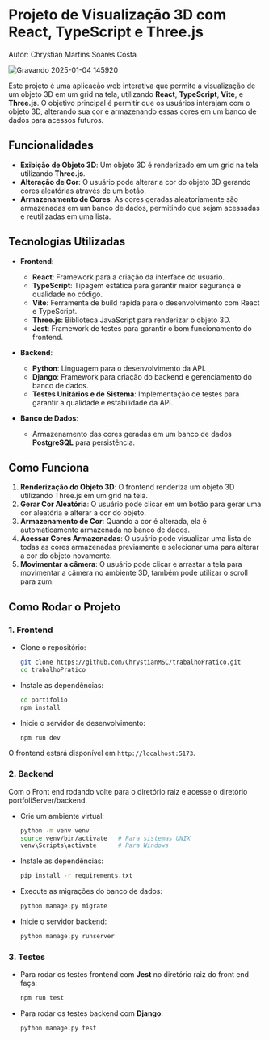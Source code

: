 

# Projeto de Visualização 3D com React, TypeScript e Three.js

Autor: Chrystian Martins Soares Costa

![Gravando 2025-01-04 145920](https://github.com/user-attachments/assets/375090cb-4793-40aa-afe0-75e0ba9f2844)


Este projeto é uma aplicação web interativa que permite a visualização de um objeto 3D em um grid na tela, utilizando **React**, **TypeScript**, **Vite**, e **Three.js**. O objetivo principal é permitir que os usuários interajam com o objeto 3D, alterando sua cor e armazenando essas cores em um banco de dados para acessos futuros.

## Funcionalidades

- **Exibição de Objeto 3D**: Um objeto 3D é renderizado em um grid na tela utilizando **Three.js**.
- **Alteração de Cor**: O usuário pode alterar a cor do objeto 3D gerando cores aleatórias através de um botão.
- **Armazenamento de Cores**: As cores geradas aleatoriamente são armazenadas em um banco de dados, permitindo que sejam acessadas e reutilizadas em uma lista.

## Tecnologias Utilizadas

- **Frontend**:
  - **React**: Framework para a criação da interface do usuário.
  - **TypeScript**: Tipagem estática para garantir maior segurança e qualidade no código.
  - **Vite**: Ferramenta de build rápida para o desenvolvimento com React e TypeScript.
  - **Three.js**: Biblioteca JavaScript para renderizar o objeto 3D.
  - **Jest**: Framework de testes para garantir o bom funcionamento do frontend.

- **Backend**:
  - **Python**: Linguagem para o desenvolvimento da API.
  - **Django**: Framework para criação do backend e gerenciamento do banco de dados.
  - **Testes Unitários e de Sistema**: Implementação de testes para garantir a qualidade e estabilidade da API.

- **Banco de Dados**:
  - Armazenamento das cores geradas em um banco de dados **PostgreSQL** para persistência.

## Como Funciona

1. **Renderização do Objeto 3D**: O frontend renderiza um objeto 3D utilizando Three.js em um grid na tela.
2. **Gerar Cor Aleatória**: O usuário pode clicar em um botão para gerar uma cor aleatória e alterar a cor do objeto.
3. **Armazenamento de Cor**: Quando a cor é alterada, ela é automaticamente armazenada no banco de dados.
4. **Acessar Cores Armazenadas**: O usuário pode visualizar uma lista de todas as cores armazenadas previamente e selecionar uma para alterar a cor do objeto novamente.
5. **Movimentar a câmera**: O usuário pode clicar e arrastar a tela para movimentar a câmera no ambiente 3D, também pode utilizar o scroll para zum.

## Como Rodar o Projeto

### 1. **Frontend**

- Clone o repositório:
  ```bash
  git clone https://github.com/ChrystianMSC/trabalhoPratico.git
  cd trabalhoPratico
  ```

- Instale as dependências:
  ```bash
  cd portifolio
  npm install
  ```

- Inicie o servidor de desenvolvimento:
  ```bash
  npm run dev
  ```

O frontend estará disponível em `http://localhost:5173`.

### 2. **Backend**

Com o Front end rodando volte para o diretório raiz e acesse o diretório portfoliServer/backend.

- Crie um ambiente virtual:
  ```bash
  python -m venv venv
  source venv/bin/activate   # Para sistemas UNIX
  venv\Scripts\activate      # Para Windows
  ```

- Instale as dependências:
  ```bash
  pip install -r requirements.txt
  ```

- Execute as migrações do banco de dados:
  ```bash
  python manage.py migrate
  ```

- Inicie o servidor backend:
  ```bash
  python manage.py runserver
  ```

### 3. **Testes**

- Para rodar os testes frontend com **Jest** no diretório raiz do front end faça:
  ```bash
  npm run test
  ```

- Para rodar os testes backend com **Django**:
  ```bash
  python manage.py test
  ```
